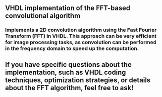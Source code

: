 ## VHDL implementation of the FFT-based convolutional algorithm
###  Implements a 2D convolution algorithm using the Fast Fourier Transform (FFT) in VHDL. This approach can be very efficient for image processing tasks, as convolution can be performed in the frequency domain to speed up the computation.

## If you have specific questions about the implementation, such as VHDL coding techniques, optimization strategies, or details about the FFT algorithm, feel free to ask!
